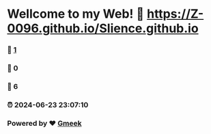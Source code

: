 # Wellcome to my Web! :link: https://Z-0096.github.io/Slience.github.io 
### :page_facing_up: [1](https://Z-0096.github.io/Slience.github.io/tag.html) 
### :speech_balloon: 0 
### :hibiscus: 6 
### :alarm_clock: 2024-06-23 23:07:10 
### Powered by :heart: [Gmeek](https://github.com/Meekdai/Gmeek)
